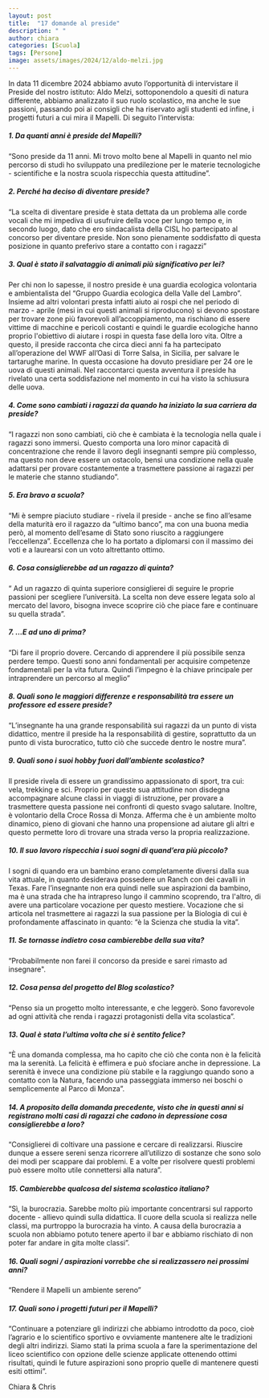 ```yaml
---
layout: post
title:  "17 domande al preside"
description: " "
author: chiara
categories: [Scuola]
tags: [Persone]
image: assets/images/2024/12/aldo-melzi.jpg
---
```

In data 11 dicembre 2024 abbiamo avuto l’opportunità di intervistare il Preside del nostro istituto: Aldo Melzi, sottoponendolo a quesiti di natura differente, abbiamo analizzato il suo ruolo scolastico, ma anche le sue passioni, passando poi ai consigli che ha riservato agli studenti ed infine, i progetti futuri a cui mira il Mapelli. 
Di seguito l’intervista:

##### 1. Da quanti anni è preside del Mapelli?
“Sono preside da 11 anni. Mi trovo molto bene al Mapelli in quanto nel mio percorso di studi ho sviluppato una predilezione per le materie tecnologiche - scientifiche e la nostra scuola rispecchia questa attitudine”.

##### 2. Perché ha deciso di diventare preside?
“La scelta di diventare preside è stata dettata da un problema alle corde vocali che mi impediva di usufruire della voce per lungo tempo e, in secondo luogo, dato che ero sindacalista della CISL ho partecipato al concorso per diventare preside. 
Non sono pienamente soddisfatto di questa posizione in quanto preferivo stare a contatto con i ragazzi”

##### 3. Qual è stato il salvataggio di animali più significativo per lei?
Per chi non lo sapesse, il nostro preside è una guardia ecologica volontaria e ambientalista del “Gruppo Guardia ecologica della Valle del Lambro”. Insieme ad altri volontari presta infatti aiuto ai rospi che nel periodo di marzo - aprile (mesi in cui questi animali si riproducono) si devono spostare per trovare zone più favorevoli all’accoppiamento, ma rischiano di essere vittime di macchine e pericoli costanti e quindi le guardie ecologiche hanno proprio l'obiettivo di aiutare i rospi in questa fase della loro vita.
Oltre a questo, il preside racconta che circa dieci anni fa ha partecipato all’operazione del WWF all’Oasi di Torre Salsa, in Sicilia, per salvare le tartarughe marine. In questa occasione ha dovuto presidiare per 24 ore le uova di questi animali. Nel raccontarci questa avventura il preside ha rivelato una certa soddisfazione nel momento in cui ha visto la schiusura delle uova.

##### 4. Come sono cambiati i ragazzi da quando ha iniziato la sua carriera da preside?
“I ragazzi non sono cambiati, ciò che è cambiata è la tecnologia nella quale i ragazzi sono immersi. Questo comporta una loro minor capacità di concentrazione che rende il lavoro degli insegnanti sempre più complesso, ma questo non deve essere un ostacolo, bensì una condizione nella quale adattarsi per provare costantemente a trasmettere passione ai ragazzi per le materie che stanno studiando”.

##### 5. Era bravo a scuola?
“Mi è sempre piaciuto studiare - rivela il preside - anche se fino all’esame della maturità ero il ragazzo da “ultimo banco”, ma con una buona media però, al momento dell’esame di Stato sono riuscito a raggiungere l’eccellenza”. Eccellenza che lo ha portato a diplomarsi con il massimo dei voti e a laurearsi con un voto altrettanto ottimo.

##### 6. Cosa consiglierebbe ad un ragazzo di quinta? 
“ Ad un ragazzo di quinta superiore consiglierei di seguire le proprie passioni per scegliere l’università. La scelta non deve essere legata solo al mercato del lavoro, bisogna invece scoprire ciò che piace fare e continuare su quella strada”.

##### 7. …E ad uno di prima?
“Di fare il proprio dovere. Cercando di apprendere il più possibile senza perdere tempo. Questi sono anni fondamentali per acquisire competenze fondamentali per la vita futura. Quindi l’impegno è la chiave principale per intraprendere un percorso al meglio”

##### 8. Quali sono le maggiori differenze e responsabilità tra essere un professore ed essere preside?
“L’insegnante ha una grande responsabilità sui ragazzi da un punto di vista didattico, mentre il preside ha la responsabilità di gestire, soprattutto da un punto di vista burocratico, tutto ciò che succede dentro le nostre mura”.

##### 9. Quali sono i suoi hobby fuori dall’ambiente scolastico?
Il preside rivela di essere un grandissimo appassionato di sport, tra cui: vela, trekking e sci. Proprio per queste sua attitudine non disdegna accompagnare alcune classi in viaggi di istruzione, per provare a trasmettere questa passione nei confronti di questo svago salutare. 
Inoltre, è volontario della Croce Rossa di Monza. Afferma che è un ambiente molto dinamico, pieno di giovani che hanno una propensione ad aiutare gli altri e questo permette loro di trovare una strada verso la propria realizzazione.

##### 10. Il suo lavoro rispecchia i suoi sogni di quand’era più piccolo?
I sogni di quando era un bambino erano completamente diversi dalla sua vita attuale, in quanto desiderava possedere un Ranch con dei cavalli in Texas. 
Fare l’insegnante non era quindi nelle sue aspirazioni da bambino, ma è una strada che ha intrapreso lungo il cammino scoprendo, tra l'altro,  di avere una particolare vocazione per questo mestiere. 
Vocazione che si articola nel trasmettere ai ragazzi la sua passione per la Biologia di cui è profondamente affascinato in quanto: “è la Scienza che studia la vita”. 

##### 11. Se tornasse indietro cosa cambierebbe della sua vita?
“Probabilmente non farei il concorso da preside e sarei rimasto ad insegnare".

##### 12. Cosa pensa del progetto del Blog scolastico?
“Penso sia un progetto molto interessante, e che leggerò. Sono favorevole ad ogni attività che renda i ragazzi protagonisti della vita scolastica”.

##### 13. Qual è stata l’ultima volta che si è sentito felice?
“È una domanda complessa, ma ho capito che ciò che conta non è la felicità ma la serenità. La felicità è effimera e può sfociare anche in depressione.
La serenità è invece una condizione più stabile e la raggiungo quando sono a contatto con la Natura, facendo una passeggiata immerso nei boschi o semplicemente al Parco di Monza”. 

##### 14. A proposito della domanda precedente, visto che in questi anni si registrano molti casi di ragazzi che cadono in depressione cosa consiglierebbe a loro?
“Consiglierei di coltivare una passione e cercare di realizzarsi. Riuscire dunque a essere sereni senza ricorrere all’utilizzo di sostanze che sono solo dei modi per scappare dai problemi. E a volte per risolvere questi problemi può essere molto utile connettersi alla natura”.

##### 15. Cambierebbe qualcosa del sistema scolastico italiano?
“Sì, la burocrazia. Sarebbe molto più importante concentrarsi sul rapporto docente - allievo quindi sulla didattica. Il cuore della scuola si realizza nelle classi, ma purtroppo la burocrazia ha vinto. A causa della burocrazia a scuola non abbiamo potuto tenere aperto il bar e abbiamo rischiato di non poter far andare in gita molte classi”.

##### 16. Quali sogni / aspirazioni vorrebbe che si realizzassero nei prossimi anni?
“Rendere il Mapelli un ambiente sereno”

##### 17. Quali sono i progetti futuri per il Mapelli?
“Continuare a potenziare gli indirizzi che abbiamo introdotto da poco, cioè l’agrario e lo scientifico sportivo e ovviamente mantenere alte le tradizioni degli altri indirizzi. Siamo stati la prima scuola a fare la sperimentazione del liceo scientifico con opzione delle scienze applicate ottenendo ottimi risultati, quindi le future aspirazioni sono proprio quelle di mantenere questi esiti ottimi”.


Chiara & Chris